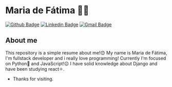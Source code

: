 # Maria de Fátima 👩‍💻

[![Github Badge](https://img.shields.io/badge/-Github-000?style=flat-square&logo=Github&logoColor=white&link=https://github.com/mfatima13/)](https://github.com/mfatima13/)
[![Linkedin Badge](https://img.shields.io/badge/-LinkedIn-blue?style=flat-square&logo=Linkedin&logoColor=white&link=https://www.linkedin.com/in/mfatima13/)](https://www.linkedin.com/in/mfatima13/)
[![Gmail Badge](https://img.shields.io/badge/-Gmail-c14438?style=flat-square&logo=Gmail&logoColor=white&link=mailto:maria.defatimabarbosacardoso@gmail.com)](mailto:maria.defatimabarbosacardoso@gmail.com)
 
## About me
This repository is a simple resume about me!😊
My name is Maria de Fátima, I'm fullstack developer and i really love programming! Currently I'm focused on Python🐍 and JavaScript!😉
I have solid knowledge about Django and have been studying react⚛.

- Thanks for visiting.
